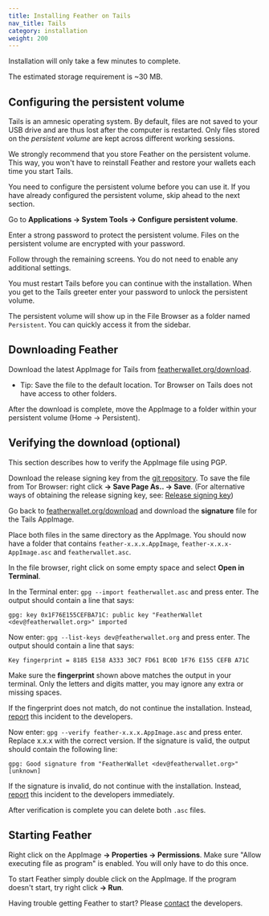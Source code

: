 ```yaml
---
title: Installing Feather on Tails
nav_title: Tails
category: installation
weight: 200
---
```


Installation will only take a few minutes to complete. 

The estimated storage requirement is ~30 MB.

## Configuring the persistent volume

Tails is an amnesic operating system. By default, files are not saved to your USB drive and are thus lost after the computer is restarted. Only files stored on the _persistent volume_ are kept across different working sessions.

We strongly recommend that you store Feather on the persistent volume. This way, you won't have to reinstall Feather and restore your wallets each time you start Tails.

You need to configure the persistent volume before you can use it. If you have already configured the persistent volume, skip ahead to the next section.

Go to **Applications → System Tools → Configure persistent volume**.

Enter a strong password to protect the persistent volume. Files on the persistent volume are encrypted with your password. 

Follow through the remaining screens. You do not need to enable any additional settings.

You must restart Tails before you can continue with the installation. When you get to the Tails greeter enter your password to unlock the persistent volume.

The persistent volume will show up in the File Browser as a folder named `Persistent`. You can quickly access it from the sidebar.

## Downloading Feather

Download the latest AppImage for Tails from [featherwallet.org/download](https://featherwallet.org/download). 

- Tip: Save the file to the default location. Tor Browser on Tails does not have access to other folders.

After the download is complete, move the AppImage to a folder within your persistent volume (Home → Persistent).

## Verifying the download (optional)

This section describes how to verify the AppImage file using PGP.

Download the release signing key from the [git repository](https://raw.githubusercontent.com/feather-wallet/feather/master/utils/pubkeys/featherwallet.asc). To save the file from Tor Browser: right click **→ Save Page As.. → Save**. (For alternative ways of obtaining the release signing key, see: [Release signing key](release-signing-key))

Go back to [featherwallet.org/download](https://featherwallet.org/download) and download the **signature** file for the Tails AppImage.

Place both files in the same directory as the AppImage. You should now have a folder that contains `feather-x.x.x.AppImage`, `feather-x.x.x-AppImage.asc` and `featherwallet.asc`.

In the file browser, right click on some empty space and select **Open in Terminal**.

In the Terminal enter: `gpg --import featherwallet.asc` and press enter. The output should contain a line that says:

```
gpg: key 0x1F76E155CEFBA71C: public key "FeatherWallet <dev@featherwallet.org>" imported
```

Now enter: `gpg --list-keys dev@featherwallet.org` and press enter. The output should contain a line that says:

```
Key fingerprint = 8185 E158 A333 30C7 FD61 BC0D 1F76 E155 CEFB A71C
```

Make sure the **fingerprint** shown above matches the output in your terminal. Only the letters and digits matter, you may ignore any extra or missing spaces. 

If the fingerprint does not match, do not continue the installation. Instead, [report](report-an-issue) this incident to the developers.

Now enter: `gpg --verify feather-x.x.x.AppImage.asc` and press enter. Replace x.x.x with the correct version. If the signature is valid, the output should contain the following line:

```
gpg: Good signature from "FeatherWallet <dev@featherwallet.org>" [unknown]
```

If the signature is invalid, do not continue with the installation. Instead, [report](report-an-issue) this incident to the developers immediately.

After verification is complete you can delete both `.asc` files.

## Starting Feather

Right click on the AppImage **→ Properties → Permissions**. Make sure "Allow executing file as program" is enabled. You will only have to do this once.

To start Feather simply double click on the AppImage. If the program doesn't start, try right click **→ Run**.

Having trouble getting Feather to start? Please [contact](report-an-issue) the developers.
